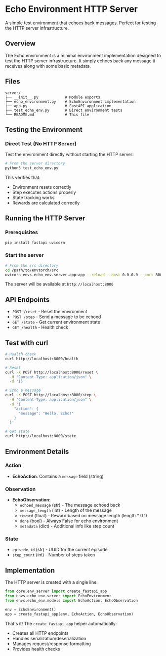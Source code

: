 # Echo Environment HTTP Server

A simple test environment that echoes back messages. Perfect for testing the HTTP server infrastructure.

## Overview

The Echo environment is a minimal environment implementation designed to test the HTTP server infrastructure. It simply echoes back any message it receives along with some basic metadata.

## Files

```
server/
├── __init__.py            # Module exports
├── echo_environment.py    # EchoEnvironment implementation
├── app.py                 # FastAPI application
├── test_echo_env.py       # Direct environment tests
└── README.md              # This file
```

## Testing the Environment

### Direct Test (No HTTP Server)

Test the environment directly without starting the HTTP server:

```bash
# From the server directory
python3 test_echo_env.py
```

This verifies that:
- Environment resets correctly
- Step executes actions properly
- State tracking works
- Rewards are calculated correctly

## Running the HTTP Server

### Prerequisites
```bash
pip install fastapi uvicorn
```

### Start the server
```bash
# From the src directory
cd /path/to/envtorch/src
uvicorn envs.echo_env.server.app:app --reload --host 0.0.0.0 --port 8000
```

The server will be available at `http://localhost:8000`

## API Endpoints

- `POST /reset` - Reset the environment
- `POST /step` - Send a message to be echoed
- `GET /state` - Get current environment state
- `GET /health` - Health check

## Test with curl

```bash
# Health check
curl http://localhost:8000/health

# Reset
curl -X POST http://localhost:8000/reset \
  -H "Content-Type: application/json" \
  -d '{}'

# Echo a message
curl -X POST http://localhost:8000/step \
  -H "Content-Type: application/json" \
  -d '{
    "action": {
      "message": "Hello, Echo!"
    }
  }'

# Get state
curl http://localhost:8000/state
```

## Environment Details

### Action
- **EchoAction**: Contains a `message` field (string)

### Observation
- **EchoObservation**:
  - `echoed_message` (str) - The message echoed back
  - `message_length` (int) - Length of the message
  - `reward` (float) - Reward based on message length (length * 0.1)
  - `done` (bool) - Always False for echo environment
  - `metadata` (dict) - Additional info like step count

### State
- `episode_id` (str) - UUID for the current episode
- `step_count` (int) - Number of steps taken

## Implementation

The HTTP server is created with a single line:

```python
from core.env_server import create_fastapi_app
from envs.echo_env.server import EchoEnvironment
from envs.echo_env.models import EchoAction, EchoObservation

env = EchoEnvironment()
app = create_fastapi_app(env, EchoAction, EchoObservation)
```

That's it! The `create_fastapi_app` helper automatically:
- Creates all HTTP endpoints
- Handles serialization/deserialization
- Manages request/response formatting
- Provides health checks
